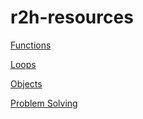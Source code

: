 # r2h-resources

[Functions](https://github.com/bethanyj28/r2h-resources/tree/main/functions)

[Loops](https://github.com/bethanyj28/r2h-resources/tree/main/loops)

[Objects](https://github.com/bethanyj28/r2h-resources/tree/main/objects)

[Problem Solving](https://github.com/bethanyj28/r2h-resources/tree/main/problem_solving)
